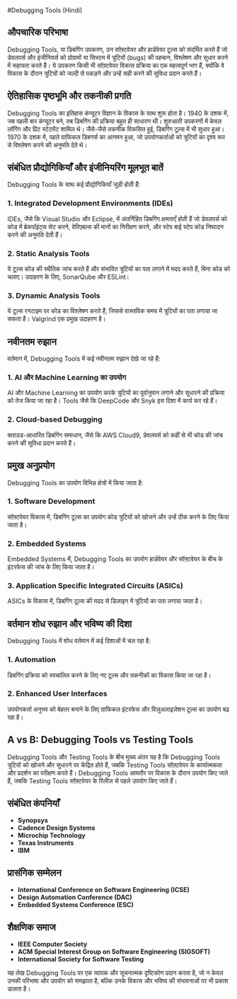 #Debugging Tools (Hindi)

## औपचारिक परिभाषा
Debugging Tools, या डिबगिंग उपकरण, उन सॉफ़्टवेयर और हार्डवेयर टूल्स को संदर्भित करते हैं जो डेवलपर्स और इंजीनियर्स को प्रोग्रामों या सिस्टम में त्रुटियों (bugs) की पहचान, विश्लेषण और सुधार करने में सहायता करते हैं। ये उपकरण किसी भी सॉफ़्टवेयर विकास प्रक्रिया का एक महत्वपूर्ण भाग हैं, क्योंकि वे विकास के दौरान त्रुटियों को जल्दी से पकड़ने और उन्हें सही करने की सुविधा प्रदान करते हैं।

## ऐतिहासिक पृष्ठभूमि और तकनीकी प्रगति
Debugging Tools का इतिहास कंप्यूटर विज्ञान के विकास के साथ शुरू होता है। 1940 के दशक में, जब पहली बार कंप्यूटर बने, तब डिबगिंग की प्रक्रिया बहुत ही साधारण थी। शुरुआती उपकरणों में केवल लॉगिंग और प्रिंट स्टेटमेंट शामिल थे। जैसे-जैसे तकनीक विकसित हुई, डिबगिंग टूल्स में भी सुधार हुआ। 1970 के दशक में, पहले ग्राफिकल डिबगर्स का आगमन हुआ, जो उपयोगकर्ताओं को त्रुटियों का दृश्य रूप से विश्लेषण करने की अनुमति देते थे। 

## संबंधित प्रौद्योगिकियाँ और इंजीनियरिंग मूलभूत बातें
Debugging Tools के साथ कई प्रौद्योगिकियाँ जुड़ी होती हैं:

### 1. Integrated Development Environments (IDEs)
IDEs, जैसे कि Visual Studio और Eclipse, में अंतर्निहित डिबगिंग क्षमताएँ होती हैं जो डेवलपर्स को कोड में ब्रेकपॉइंट्स सेट करने, वेरिएबल्स की मानों का निरीक्षण करने, और स्टेप बाई स्टेप कोड निष्पादन करने की अनुमति देती हैं।

### 2. Static Analysis Tools
ये टूल्स कोड की स्थैतिक जांच करते हैं और संभावित त्रुटियों का पता लगाने में मदद करते हैं, बिना कोड को चलाए। उदाहरण के लिए, SonarQube और ESLint।

### 3. Dynamic Analysis Tools
ये टूल्स रनटाइम पर कोड का विश्लेषण करते हैं, जिससे वास्तविक समय में त्रुटियों का पता लगाया जा सकता है। Valgrind एक प्रमुख उदाहरण है।

## नवीनतम रुझान
वर्तमान में, Debugging Tools में कई नवीनतम रुझान देखे जा रहे हैं:

### 1. AI और Machine Learning का उपयोग
AI और Machine Learning का उपयोग करके त्रुटियों का पूर्वानुमान लगाने और सुधारने की प्रक्रिया को तेज किया जा रहा है। Tools जैसे कि DeepCode और Snyk इस दिशा में कार्य कर रहे हैं।

### 2. Cloud-based Debugging
क्लाउड-आधारित डिबगिंग समाधान, जैसे कि AWS Cloud9, डेवलपर्स को कहीं से भी कोड की जांच करने की सुविधा प्रदान करते हैं।

## प्रमुख अनुप्रयोग
Debugging Tools का उपयोग विभिन्न क्षेत्रों में किया जाता है:

### 1. Software Development
सॉफ़्टवेयर विकास में, डिबगिंग टूल्स का उपयोग कोड त्रुटियों को खोजने और उन्हें ठीक करने के लिए किया जाता है।

### 2. Embedded Systems
Embedded Systems में, Debugging Tools का उपयोग हार्डवेयर और सॉफ़्टवेयर के बीच के इंटरफेस की जांच के लिए किया जाता है।

### 3. Application Specific Integrated Circuits (ASICs)
ASICs के विकास में, डिबगिंग टूल्स की मदद से डिज़ाइन में त्रुटियों का पता लगाया जाता है।

## वर्तमान शोध रुझान और भविष्य की दिशा
Debugging Tools में शोध वर्तमान में कई दिशाओं में चल रहा है:

### 1. Automation
डिबगिंग प्रक्रिया को स्वचालित करने के लिए नए टूल्स और तकनीकों का विकास किया जा रहा है।

### 2. Enhanced User Interfaces
उपयोगकर्ता अनुभव को बेहतर बनाने के लिए ग्राफिकल इंटरफेस और विज़ुअलाइज़ेशन टूल्स का उपयोग बढ़ रहा है।

## A vs B: Debugging Tools vs Testing Tools
Debugging Tools और Testing Tools के बीच मुख्य अंतर यह है कि Debugging Tools त्रुटियों को खोजने और सुधारने पर केंद्रित होते हैं, जबकि Testing Tools सॉफ़्टवेयर के कार्यात्मकता और प्रदर्शन का परीक्षण करते हैं। Debugging Tools आमतौर पर विकास के दौरान उपयोग किए जाते हैं, जबकि Testing Tools सॉफ़्टवेयर के रिलीज़ से पहले उपयोग किए जाते हैं।

## संबंधित कंपनियाँ
- **Synopsys**
- **Cadence Design Systems**
- **Microchip Technology**
- **Texas Instruments**
- **IBM**

## प्रासंगिक सम्मेलन
- **International Conference on Software Engineering (ICSE)**
- **Design Automation Conference (DAC)**
- **Embedded Systems Conference (ESC)**

## शैक्षणिक समाज
- **IEEE Computer Society**
- **ACM Special Interest Group on Software Engineering (SIGSOFT)**
- **International Society for Software Testing**

यह लेख Debugging Tools पर एक व्यापक और सूचनात्मक दृष्टिकोण प्रदान करता है, जो न केवल उनकी परिभाषा और उपयोग को समझाता है, बल्कि उनके विकास और भविष्य की संभावनाओं पर भी प्रकाश डालता है।